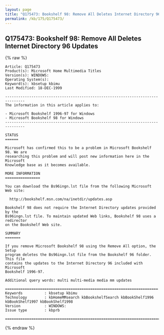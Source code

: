 ```yaml
---
layout: page
title: "Q175473: Bookshelf 98: Remove All Deletes Internet Directory 96 Updates"
permalink: /kb/175/Q175473/
---
```


## Q175473: Bookshelf 98: Remove All Deletes Internet Directory 96 Updates

{% raw %}

	Article: Q175473
	Product(s): Microsoft Home Multimedia Titles
	Version(s): WINDOWS:
	Operating System(s): 
	Keyword(s): kbsetup kbimu
	Last Modified: 18-DEC-1999
	
	-------------------------------------------------------------------------------
	The information in this article applies to:
	
	- Microsoft Bookshelf 1996-97 for Windows 
	- Microsoft Bookshelf 98 for Windows 
	-------------------------------------------------------------------------------
	
	STATUS
	======
	
	Microsoft has confirmed this to be a problem in Microsoft Bookshelf 98. We are
	researching this problem and will post new information here in the Microsoft
	Knowledge base as it becomes available.
	
	MORE INFORMATION
	================
	
	You can download the Bs96ingn.lst file from the following Microsoft Web site:
	
	  http://bookshelf.msn.com/na/inetdir/updates.asp
	
	Bookshelf 98 does not require the Internet Directory updates provided by the
	Bs96ingn.lst file. To maintain updated Web links, Bookshelf 98 uses a redirector
	on the Bookshelf Web site.
	
	SUMMARY
	=======
	
	If you remove Microsoft Bookshelf 98 using the Remove All option, the Setup
	program deletes the Bs96ingn.lst file from the Bookshelf 96 folder. This file
	contains the updates to the Internet Directory 96 included with Microsoft
	Bookshelf 1996-97.
	
	Additional query words: multi multi-media media mm updates
	
	======================================================================
	Keywords          : kbsetup kbimu 
	Technology        : kbHomeMMsearch kbBookshelfSearch kbBookShelf1996 kbBookShelf1997 kbBookShelf1998
	Version           : WINDOWS:
	Issue type        : kbprb
	
	=============================================================================
	

{% endraw %}
